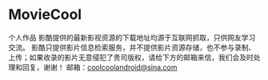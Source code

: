 # MovieCool
个人作品
影酷提供的最新影视资源的下载地址均源于互联网抓取，只供网友学习交流。
影酷只提供影片信息检索服务，并不提供影片资源存储，也不参与录制、上传；如果收录的影片无意侵犯了贵司版权，请给下方的邮箱来信，我们会及时处理和回复，谢谢！
邮箱：coolcoolandroid@sina.com

